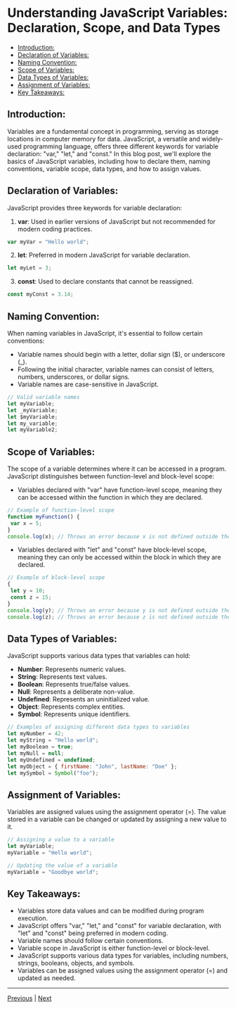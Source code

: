 # Understanding JavaScript Variables: Declaration, Scope, and Data Types<!-- omit in toc -->

- [Introduction:](#introduction)
- [Declaration of Variables:](#declaration-of-variables)
- [Naming Convention:](#naming-convention)
- [Scope of Variables:](#scope-of-variables)
- [Data Types of Variables:](#data-types-of-variables)
- [Assignment of Variables:](#assignment-of-variables)
- [Key Takeaways:](#key-takeaways)


## Introduction:

Variables are a fundamental concept in programming, serving as storage locations in computer memory for data. JavaScript, a versatile and widely-used programming language, offers three different keywords for variable declaration: "var," "let," and "const." In this blog post, we'll explore the basics of JavaScript variables, including how to declare them, naming conventions, variable scope, data types, and how to assign values.

## Declaration of Variables:

JavaScript provides three keywords for variable declaration:

1. **var**: Used in earlier versions of JavaScript but not recommended for modern coding practices.

```javascript
var myVar = "Hello world";
```

2. **let**: Preferred in modern JavaScript for variable declaration.

```javascript
let myLet = 3;
```

3. **const**: Used to declare constants that cannot be reassigned.

```javascript
const myConst = 3.14;
```

## Naming Convention:

When naming variables in JavaScript, it's essential to follow certain conventions:

- Variable names should begin with a letter, dollar sign ($), or underscore (_).
- Following the initial character, variable names can consist of letters, numbers, underscores, or dollar signs.
- Variable names are case-sensitive in JavaScript.

```javascript
// Valid variable names
let myVariable;
let _myVariable;
let $myVariable;
let my_variable;
let myVariable2;
```

## Scope of Variables:

The scope of a variable determines where it can be accessed in a program. JavaScript distinguishes between function-level and block-level scope:

- Variables declared with "var" have function-level scope, meaning they can be accessed within the function in which they are declared.

```javascript
// Example of function-level scope
function myFunction() {
 var x = 5;
}
console.log(x); // Throws an error because x is not defined outside the function
```

- Variables declared with "let" and "const" have block-level scope, meaning they can only be accessed within the block in which they are declared.

```javascript
// Example of block-level scope
{
 let y = 10;
 const z = 15;
}
console.log(y); // Throws an error because y is not defined outside the block
console.log(z); // Throws an error because z is not defined outside the block
```

## Data Types of Variables:

JavaScript supports various data types that variables can hold:

- **Number**: Represents numeric values.
- **String**: Represents text values.
- **Boolean**: Represents true/false values.
- **Null**: Represents a deliberate non-value.
- **Undefined**: Represents an uninitialized value.
- **Object**: Represents complex entities.
- **Symbol**: Represents unique identifiers.

```javascript
// Examples of assigning different data types to variables
let myNumber = 42;
let myString = "Hello world";
let myBoolean = true;
let myNull = null;
let myUndefined = undefined;
let myObject = { firstName: "John", lastName: "Doe" };
let mySymbol = Symbol("foo");
```

## Assignment of Variables:

Variables are assigned values using the assignment operator (=). The value stored in a variable can be changed or updated by assigning a new value to it.

```javascript
// Assigning a value to a variable
let myVariable;
myVariable = "Hello world";

// Updating the value of a variable
myVariable = "Goodbye world";
```

## Key Takeaways:

- Variables store data values and can be modified during program execution.
- JavaScript offers "var," "let," and "const" for variable declaration, with "let" and "const" being preferred in modern coding.
- Variable names should follow certain conventions.
- Variable scope in JavaScript is either function-level or block-level.
- JavaScript supports various data types for variables, including numbers, strings, booleans, objects, and symbols.
- Variables can be assigned values using the assignment operator (=) and updated as needed.

---

[Previous](./javascript-output.md) | [Next](./global-and-local-variables-in-js.md)